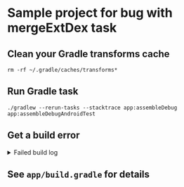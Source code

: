 # Sample project for bug with mergeExtDex task

## Clean your Gradle transforms cache

```
rm -rf ~/.gradle/caches/transforms*
```

## Run Gradle task

```
./gradlew --rerun-tasks --stacktrace app:assembleDebug app:assembleDebugAndroidTest
```

## Get a build error

<details>
  <summary>Failed build log</summary>
  
  > Task :app:mergeExtDexDebug FAILED
/Users/a.ershov/.gradle/caches/transforms-3/b54d40150be364a8a5e9aa0f6c1c6ee2/transformed/fragment-1.1.0-runtime/classes.dex: D8: Type androidx.fragment.app.BackStackState$1 is defined multiple times: /Users/a.ershov/.gradle/caches/transforms-3/b54d40150be364a8a5e9aa0f6c1c6ee2/transformed/fragment-1.1.0-runtime/classes.dex, /Users/a.ershov/.gradle/caches/transforms-3/650e2eda7cbfe2af44679968a796fa3b/transformed/fragment-1.1.0-runtime/classes.dex
com.android.builder.dexing.DexArchiveMergerException: Error while merging dex archives: 
Learn how to resolve the issue at https://developer.android.com/studio/build/dependencies#duplicate_classes.
Type androidx.fragment.app.BackStackState$1 is defined multiple times: /Users/a.ershov/.gradle/caches/transforms-3/b54d40150be364a8a5e9aa0f6c1c6ee2/transformed/fragment-1.1.0-runtime/classes.dex, /Users/a.ershov/.gradle/caches/transforms-3/650e2eda7cbfe2af44679968a796fa3b/transformed/fragment-1.1.0-runtime/classes.dex
        at com.android.builder.dexing.D8DexArchiveMerger.getExceptionToRethrow(D8DexArchiveMerger.java:132)
        at com.android.builder.dexing.D8DexArchiveMerger.mergeDexArchives(D8DexArchiveMerger.java:119)
        at com.android.build.gradle.internal.transforms.DexMergerTransformCallable.call(DexMergerTransformCallable.java:102)
        at com.android.build.gradle.internal.tasks.DexMergingTaskRunnable.run(DexMergingTask.kt:432)
        at com.android.build.gradle.internal.tasks.Workers$ActionFacade.run(Workers.kt:242)
        at org.gradle.workers.internal.AdapterWorkAction.execute(AdapterWorkAction.java:57)
        at org.gradle.workers.internal.DefaultWorkerServer.execute(DefaultWorkerServer.java:63)
        at org.gradle.workers.internal.NoIsolationWorkerFactory$1$1.create(NoIsolationWorkerFactory.java:67)
        at org.gradle.workers.internal.NoIsolationWorkerFactory$1$1.create(NoIsolationWorkerFactory.java:63)
        at org.gradle.internal.classloader.ClassLoaderUtils.executeInClassloader(ClassLoaderUtils.java:97)
        at org.gradle.workers.internal.NoIsolationWorkerFactory$1.lambda$execute$0(NoIsolationWorkerFactory.java:63)
        at org.gradle.workers.internal.AbstractWorker$1.call(AbstractWorker.java:44)
        at org.gradle.workers.internal.AbstractWorker$1.call(AbstractWorker.java:41)
        at org.gradle.internal.operations.DefaultBuildOperationRunner$CallableBuildOperationWorker.execute(DefaultBuildOperationRunner.java:200)
        at org.gradle.internal.operations.DefaultBuildOperationRunner$CallableBuildOperationWorker.execute(DefaultBuildOperationRunner.java:195)
        at org.gradle.internal.operations.DefaultBuildOperationRunner$3.execute(DefaultBuildOperationRunner.java:75)
        at org.gradle.internal.operations.DefaultBuildOperationRunner$3.execute(DefaultBuildOperationRunner.java:68)
        at org.gradle.internal.operations.DefaultBuildOperationRunner.execute(DefaultBuildOperationRunner.java:153)
        at org.gradle.internal.operations.DefaultBuildOperationRunner.execute(DefaultBuildOperationRunner.java:68)
        at org.gradle.internal.operations.DefaultBuildOperationRunner.call(DefaultBuildOperationRunner.java:62)
        at org.gradle.internal.operations.DefaultBuildOperationExecutor.lambda$call$2(DefaultBuildOperationExecutor.java:76)
        at org.gradle.internal.operations.UnmanagedBuildOperationWrapper.callWithUnmanagedSupport(UnmanagedBuildOperationWrapper.java:54)
        at org.gradle.internal.operations.DefaultBuildOperationExecutor.call(DefaultBuildOperationExecutor.java:76)
        at org.gradle.workers.internal.AbstractWorker.executeWrappedInBuildOperation(AbstractWorker.java:41)
        at org.gradle.workers.internal.NoIsolationWorkerFactory$1.execute(NoIsolationWorkerFactory.java:60)
        at org.gradle.workers.internal.DefaultWorkerExecutor.lambda$submitWork$2(DefaultWorkerExecutor.java:200)
        at java.base/java.util.concurrent.FutureTask.run(FutureTask.java:264)
        at org.gradle.internal.work.DefaultConditionalExecutionQueue$ExecutionRunner.runExecution(DefaultConditionalExecutionQueue.java:214)
        at org.gradle.internal.work.DefaultConditionalExecutionQueue$ExecutionRunner.runBatch(DefaultConditionalExecutionQueue.java:164)
        at org.gradle.internal.work.DefaultConditionalExecutionQueue$ExecutionRunner.run(DefaultConditionalExecutionQueue.java:131)
        at java.base/java.util.concurrent.Executors$RunnableAdapter.call(Executors.java:515)
        at java.base/java.util.concurrent.FutureTask.run(FutureTask.java:264)
        at org.gradle.internal.concurrent.ExecutorPolicy$CatchAndRecordFailures.onExecute(ExecutorPolicy.java:64)
        at org.gradle.internal.concurrent.ManagedExecutorImpl$1.run(ManagedExecutorImpl.java:48)
        at java.base/java.util.concurrent.ThreadPoolExecutor.runWorker(ThreadPoolExecutor.java:1130)
        at java.base/java.util.concurrent.ThreadPoolExecutor$Worker.run(ThreadPoolExecutor.java:630)
        at org.gradle.internal.concurrent.ThreadFactoryImpl$ManagedThreadRunnable.run(ThreadFactoryImpl.java:56)
        at java.base/java.lang.Thread.run(Thread.java:832)
Caused by: com.android.tools.r8.CompilationFailedException: Compilation failed to complete, origin: /Users/a.ershov/.gradle/caches/transforms-3/b54d40150be364a8a5e9aa0f6c1c6ee2/transformed/fragment-1.1.0-runtime/classes.dex
        at Version.fakeStackEntry(Version_2.1.86.java:0)
        at com.android.tools.r8.utils.Y.a(SourceFile:78)
        at com.android.tools.r8.D8.run(D8.java:11)
        at com.android.builder.dexing.D8DexArchiveMerger.mergeDexArchives(D8DexArchiveMerger.java:117)
        ... 36 more
Caused by: com.android.tools.r8.utils.b: Type androidx.fragment.app.BackStackState$1 is defined multiple times: /Users/a.ershov/.gradle/caches/transforms-3/b54d40150be364a8a5e9aa0f6c1c6ee2/transformed/fragment-1.1.0-runtime/classes.dex, /Users/a.ershov/.gradle/caches/transforms-3/650e2eda7cbfe2af44679968a796fa3b/transformed/fragment-1.1.0-runtime/classes.dex
        at com.android.tools.r8.utils.T0.error(SourceFile:1)
        at com.android.tools.r8.utils.T0.a(SourceFile:2)
        at com.android.tools.r8.utils.R0.b(SourceFile:6)
        at com.android.tools.r8.utils.R0.a(SourceFile:24)
        at com.android.tools.r8.utils.R0.a(SourceFile:10)
        at java.base/java.util.concurrent.ConcurrentHashMap.merge(ConcurrentHashMap.java:2056)
        at com.android.tools.r8.utils.R0.a(SourceFile:6)
        at com.android.tools.r8.graph.Q0$c.f(SourceFile:3)
        at com.android.tools.r8.dex.a.a(SourceFile:298)
        at com.android.tools.r8.dex.a.a(SourceFile:226)
        at com.android.tools.r8.D8.d(D8.java:6)
        at com.android.tools.r8.D8.b(D8.java:1)
        at com.android.tools.r8.utils.Y.a(SourceFile:36)
        ... 38 more


FAILURE: Build failed with an exception.

* What went wrong:
Execution failed for task ':app:mergeExtDexDebug'.
> A failure occurred while executing com.android.build.gradle.internal.tasks.Workers$ActionFacade
   > com.android.builder.dexing.DexArchiveMergerException: Error while merging dex archives: 
     Learn how to resolve the issue at https://developer.android.com/studio/build/dependencies#duplicate_classes.
     Type androidx.fragment.app.BackStackState$1 is defined multiple times: /Users/a.ershov/.gradle/caches/transforms-3/b54d40150be364a8a5e9aa0f6c1c6ee2/transformed/fragment-1.1.0-runtime/classes.dex, /Users/a.ershov/.gradle/caches/transforms-3/650e2eda7cbfe2af44679968a796fa3b/transformed/fragment-1.1.0-runtime/classes.dex

* Try:
Run with --info or --debug option to get more log output. Run with --scan to get full insights.

* Exception is:
org.gradle.api.tasks.TaskExecutionException: Execution failed for task ':app:mergeExtDexDebug'.
        at org.gradle.api.internal.tasks.execution.ExecuteActionsTaskExecuter.lambda$executeIfValid$3(ExecuteActionsTaskExecuter.java:186)
        at org.gradle.internal.Try$Failure.ifSuccessfulOrElse(Try.java:268)
        at org.gradle.api.internal.tasks.execution.ExecuteActionsTaskExecuter.executeIfValid(ExecuteActionsTaskExecuter.java:184)
        at org.gradle.api.internal.tasks.execution.ExecuteActionsTaskExecuter.execute(ExecuteActionsTaskExecuter.java:173)
        at org.gradle.api.internal.tasks.execution.CleanupStaleOutputsExecuter.execute(CleanupStaleOutputsExecuter.java:109)
        at org.gradle.api.internal.tasks.execution.FinalizePropertiesTaskExecuter.execute(FinalizePropertiesTaskExecuter.java:46)
        at org.gradle.api.internal.tasks.execution.ResolveTaskExecutionModeExecuter.execute(ResolveTaskExecutionModeExecuter.java:62)
        at org.gradle.api.internal.tasks.execution.SkipTaskWithNoActionsExecuter.execute(SkipTaskWithNoActionsExecuter.java:57)
        at org.gradle.api.internal.tasks.execution.SkipOnlyIfTaskExecuter.execute(SkipOnlyIfTaskExecuter.java:56)
        at org.gradle.api.internal.tasks.execution.CatchExceptionTaskExecuter.execute(CatchExceptionTaskExecuter.java:36)
        at org.gradle.api.internal.tasks.execution.EventFiringTaskExecuter$1.executeTask(EventFiringTaskExecuter.java:77)
        at org.gradle.api.internal.tasks.execution.EventFiringTaskExecuter$1.call(EventFiringTaskExecuter.java:55)
        at org.gradle.api.internal.tasks.execution.EventFiringTaskExecuter$1.call(EventFiringTaskExecuter.java:52)
        at org.gradle.internal.operations.DefaultBuildOperationRunner$CallableBuildOperationWorker.execute(DefaultBuildOperationRunner.java:200)
        at org.gradle.internal.operations.DefaultBuildOperationRunner$CallableBuildOperationWorker.execute(DefaultBuildOperationRunner.java:195)
        at org.gradle.internal.operations.DefaultBuildOperationRunner$3.execute(DefaultBuildOperationRunner.java:75)
        at org.gradle.internal.operations.DefaultBuildOperationRunner$3.execute(DefaultBuildOperationRunner.java:68)
        at org.gradle.internal.operations.DefaultBuildOperationRunner.execute(DefaultBuildOperationRunner.java:153)
        at org.gradle.internal.operations.DefaultBuildOperationRunner.execute(DefaultBuildOperationRunner.java:68)
        at org.gradle.internal.operations.DefaultBuildOperationRunner.call(DefaultBuildOperationRunner.java:62)
        at org.gradle.internal.operations.DefaultBuildOperationExecutor.lambda$call$2(DefaultBuildOperationExecutor.java:76)
        at org.gradle.internal.operations.UnmanagedBuildOperationWrapper.callWithUnmanagedSupport(UnmanagedBuildOperationWrapper.java:54)
        at org.gradle.internal.operations.DefaultBuildOperationExecutor.call(DefaultBuildOperationExecutor.java:76)
        at org.gradle.api.internal.tasks.execution.EventFiringTaskExecuter.execute(EventFiringTaskExecuter.java:52)
        at org.gradle.execution.plan.LocalTaskNodeExecutor.execute(LocalTaskNodeExecutor.java:41)
        at org.gradle.execution.taskgraph.DefaultTaskExecutionGraph$InvokeNodeExecutorsAction.execute(DefaultTaskExecutionGraph.java:411)
        at org.gradle.execution.taskgraph.DefaultTaskExecutionGraph$InvokeNodeExecutorsAction.execute(DefaultTaskExecutionGraph.java:398)
        at org.gradle.execution.taskgraph.DefaultTaskExecutionGraph$BuildOperationAwareExecutionAction.execute(DefaultTaskExecutionGraph.java:391)
        at org.gradle.execution.taskgraph.DefaultTaskExecutionGraph$BuildOperationAwareExecutionAction.execute(DefaultTaskExecutionGraph.java:377)
        at org.gradle.execution.plan.DefaultPlanExecutor$ExecutorWorker.lambda$run$0(DefaultPlanExecutor.java:127)
        at org.gradle.execution.plan.DefaultPlanExecutor$ExecutorWorker.execute(DefaultPlanExecutor.java:191)
        at org.gradle.execution.plan.DefaultPlanExecutor$ExecutorWorker.executeNextNode(DefaultPlanExecutor.java:182)
        at org.gradle.execution.plan.DefaultPlanExecutor$ExecutorWorker.run(DefaultPlanExecutor.java:124)
        at org.gradle.internal.concurrent.ExecutorPolicy$CatchAndRecordFailures.onExecute(ExecutorPolicy.java:64)
        at org.gradle.internal.concurrent.ManagedExecutorImpl$1.run(ManagedExecutorImpl.java:48)
        at org.gradle.internal.concurrent.ThreadFactoryImpl$ManagedThreadRunnable.run(ThreadFactoryImpl.java:56)
Caused by: org.gradle.workers.internal.DefaultWorkerExecutor$WorkExecutionException: A failure occurred while executing com.android.build.gradle.internal.tasks.Workers$ActionFacade
        at org.gradle.workers.internal.DefaultWorkerExecutor$WorkItemExecution.waitForCompletion(DefaultWorkerExecutor.java:336)
        at org.gradle.internal.work.DefaultAsyncWorkTracker.waitForItemsAndGatherFailures(DefaultAsyncWorkTracker.java:142)
        at org.gradle.internal.work.DefaultAsyncWorkTracker.waitForItemsAndGatherFailures(DefaultAsyncWorkTracker.java:94)
        at org.gradle.internal.work.DefaultAsyncWorkTracker.waitForAll(DefaultAsyncWorkTracker.java:80)
        at org.gradle.internal.work.DefaultAsyncWorkTracker.waitForCompletion(DefaultAsyncWorkTracker.java:68)
        at org.gradle.api.internal.tasks.execution.ExecuteActionsTaskExecuter$2.run(ExecuteActionsTaskExecuter.java:502)
        at org.gradle.internal.operations.DefaultBuildOperationRunner$1.execute(DefaultBuildOperationRunner.java:29)
        at org.gradle.internal.operations.DefaultBuildOperationRunner$1.execute(DefaultBuildOperationRunner.java:26)
        at org.gradle.internal.operations.DefaultBuildOperationRunner$3.execute(DefaultBuildOperationRunner.java:75)
        at org.gradle.internal.operations.DefaultBuildOperationRunner$3.execute(DefaultBuildOperationRunner.java:68)
        at org.gradle.internal.operations.DefaultBuildOperationRunner.execute(DefaultBuildOperationRunner.java:153)
        at org.gradle.internal.operations.DefaultBuildOperationRunner.execute(DefaultBuildOperationRunner.java:68)
        at org.gradle.internal.operations.DefaultBuildOperationRunner.run(DefaultBuildOperationRunner.java:56)
        at org.gradle.internal.operations.DefaultBuildOperationExecutor.lambda$run$1(DefaultBuildOperationExecutor.java:71)
        at org.gradle.internal.operations.UnmanagedBuildOperationWrapper.runWithUnmanagedSupport(UnmanagedBuildOperationWrapper.java:45)
        at org.gradle.internal.operations.DefaultBuildOperationExecutor.run(DefaultBuildOperationExecutor.java:71)
        at org.gradle.api.internal.tasks.execution.ExecuteActionsTaskExecuter.executeAction(ExecuteActionsTaskExecuter.java:479)
        at org.gradle.api.internal.tasks.execution.ExecuteActionsTaskExecuter.executeActions(ExecuteActionsTaskExecuter.java:462)
        at org.gradle.api.internal.tasks.execution.ExecuteActionsTaskExecuter.access$400(ExecuteActionsTaskExecuter.java:105)
        at org.gradle.api.internal.tasks.execution.ExecuteActionsTaskExecuter$TaskExecution.executeWithPreviousOutputFiles(ExecuteActionsTaskExecuter.java:273)
        at org.gradle.api.internal.tasks.execution.ExecuteActionsTaskExecuter$TaskExecution.execute(ExecuteActionsTaskExecuter.java:251)
        at org.gradle.internal.execution.steps.ExecuteStep.lambda$executeOperation$0(ExecuteStep.java:65)
        at org.gradle.internal.execution.steps.ExecuteStep.executeOperation(ExecuteStep.java:65)
        at org.gradle.internal.execution.steps.ExecuteStep.access$000(ExecuteStep.java:34)
        at org.gradle.internal.execution.steps.ExecuteStep$1.call(ExecuteStep.java:47)
        at org.gradle.internal.execution.steps.ExecuteStep$1.call(ExecuteStep.java:44)
        at org.gradle.internal.operations.DefaultBuildOperationRunner$CallableBuildOperationWorker.execute(DefaultBuildOperationRunner.java:200)
        at org.gradle.internal.operations.DefaultBuildOperationRunner$CallableBuildOperationWorker.execute(DefaultBuildOperationRunner.java:195)
        at org.gradle.internal.operations.DefaultBuildOperationRunner$3.execute(DefaultBuildOperationRunner.java:75)
        at org.gradle.internal.operations.DefaultBuildOperationRunner$3.execute(DefaultBuildOperationRunner.java:68)
        at org.gradle.internal.operations.DefaultBuildOperationRunner.execute(DefaultBuildOperationRunner.java:153)
        at org.gradle.internal.operations.DefaultBuildOperationRunner.execute(DefaultBuildOperationRunner.java:68)
        at org.gradle.internal.operations.DefaultBuildOperationRunner.call(DefaultBuildOperationRunner.java:62)
        at org.gradle.internal.operations.DefaultBuildOperationExecutor.lambda$call$2(DefaultBuildOperationExecutor.java:76)
        at org.gradle.internal.operations.UnmanagedBuildOperationWrapper.callWithUnmanagedSupport(UnmanagedBuildOperationWrapper.java:54)
        at org.gradle.internal.operations.DefaultBuildOperationExecutor.call(DefaultBuildOperationExecutor.java:76)
        at org.gradle.internal.execution.steps.ExecuteStep.execute(ExecuteStep.java:44)
        at org.gradle.internal.execution.steps.ExecuteStep.execute(ExecuteStep.java:34)
        at org.gradle.internal.execution.steps.RemovePreviousOutputsStep.execute(RemovePreviousOutputsStep.java:72)
        at org.gradle.internal.execution.steps.RemovePreviousOutputsStep.execute(RemovePreviousOutputsStep.java:42)
        at org.gradle.internal.execution.steps.ResolveInputChangesStep.execute(ResolveInputChangesStep.java:53)
        at org.gradle.internal.execution.steps.ResolveInputChangesStep.execute(ResolveInputChangesStep.java:39)
        at org.gradle.internal.execution.steps.CancelExecutionStep.execute(CancelExecutionStep.java:44)
        at org.gradle.internal.execution.steps.TimeoutStep.executeWithoutTimeout(TimeoutStep.java:77)
        at org.gradle.internal.execution.steps.TimeoutStep.execute(TimeoutStep.java:58)
        at org.gradle.internal.execution.steps.CreateOutputsStep.execute(CreateOutputsStep.java:54)
        at org.gradle.internal.execution.steps.CreateOutputsStep.execute(CreateOutputsStep.java:32)
        at org.gradle.internal.execution.steps.CaptureStateAfterExecutionStep.execute(CaptureStateAfterExecutionStep.java:57)
        at org.gradle.internal.execution.steps.CaptureStateAfterExecutionStep.execute(CaptureStateAfterExecutionStep.java:38)
        at org.gradle.internal.execution.steps.BroadcastChangingOutputsStep.execute(BroadcastChangingOutputsStep.java:63)
        at org.gradle.internal.execution.steps.BroadcastChangingOutputsStep.execute(BroadcastChangingOutputsStep.java:30)
        at org.gradle.internal.execution.steps.BuildCacheStep.executeWithoutCache(BuildCacheStep.java:176)
        at org.gradle.internal.execution.steps.BuildCacheStep.execute(BuildCacheStep.java:76)
        at org.gradle.internal.execution.steps.BuildCacheStep.execute(BuildCacheStep.java:47)
        at org.gradle.internal.execution.steps.StoreExecutionStateStep.execute(StoreExecutionStateStep.java:43)
        at org.gradle.internal.execution.steps.StoreExecutionStateStep.execute(StoreExecutionStateStep.java:32)
        at org.gradle.internal.execution.steps.RecordOutputsStep.execute(RecordOutputsStep.java:39)
        at org.gradle.internal.execution.steps.RecordOutputsStep.execute(RecordOutputsStep.java:25)
        at org.gradle.internal.execution.steps.SkipUpToDateStep.executeBecause(SkipUpToDateStep.java:102)
        at org.gradle.internal.execution.steps.SkipUpToDateStep.lambda$execute$0(SkipUpToDateStep.java:95)
        at org.gradle.internal.execution.steps.SkipUpToDateStep.execute(SkipUpToDateStep.java:55)
        at org.gradle.internal.execution.steps.SkipUpToDateStep.execute(SkipUpToDateStep.java:39)
        at org.gradle.internal.execution.steps.ResolveChangesStep.execute(ResolveChangesStep.java:83)
        at org.gradle.internal.execution.steps.ResolveChangesStep.execute(ResolveChangesStep.java:44)
        at org.gradle.internal.execution.steps.legacy.MarkSnapshottingInputsFinishedStep.execute(MarkSnapshottingInputsFinishedStep.java:37)
        at org.gradle.internal.execution.steps.legacy.MarkSnapshottingInputsFinishedStep.execute(MarkSnapshottingInputsFinishedStep.java:27)
        at org.gradle.internal.execution.steps.ResolveCachingStateStep.execute(ResolveCachingStateStep.java:96)
        at org.gradle.internal.execution.steps.ResolveCachingStateStep.execute(ResolveCachingStateStep.java:52)
        at org.gradle.internal.execution.steps.CaptureStateBeforeExecutionStep.execute(CaptureStateBeforeExecutionStep.java:83)
        at org.gradle.internal.execution.steps.CaptureStateBeforeExecutionStep.execute(CaptureStateBeforeExecutionStep.java:54)
        at org.gradle.internal.execution.steps.ValidateStep.execute(ValidateStep.java:74)
        at org.gradle.internal.execution.steps.SkipEmptyWorkStep.lambda$execute$2(SkipEmptyWorkStep.java:88)
        at org.gradle.internal.execution.steps.SkipEmptyWorkStep.execute(SkipEmptyWorkStep.java:88)
        at org.gradle.internal.execution.steps.SkipEmptyWorkStep.execute(SkipEmptyWorkStep.java:34)
        at org.gradle.internal.execution.steps.legacy.MarkSnapshottingInputsStartedStep.execute(MarkSnapshottingInputsStartedStep.java:38)
        at org.gradle.internal.execution.steps.LoadExecutionStateStep.execute(LoadExecutionStateStep.java:46)
        at org.gradle.internal.execution.steps.LoadExecutionStateStep.execute(LoadExecutionStateStep.java:34)
        at org.gradle.internal.execution.steps.AssignWorkspaceStep.lambda$execute$0(AssignWorkspaceStep.java:43)
        at org.gradle.api.internal.tasks.execution.ExecuteActionsTaskExecuter$TaskExecution$3.withWorkspace(ExecuteActionsTaskExecuter.java:286)
        at org.gradle.internal.execution.steps.AssignWorkspaceStep.execute(AssignWorkspaceStep.java:43)
        at org.gradle.internal.execution.steps.AssignWorkspaceStep.execute(AssignWorkspaceStep.java:33)
        at org.gradle.internal.execution.steps.IdentityCacheStep.execute(IdentityCacheStep.java:40)
        at org.gradle.internal.execution.steps.IdentityCacheStep.execute(IdentityCacheStep.java:30)
        at org.gradle.internal.execution.steps.IdentifyStep.execute(IdentifyStep.java:54)
        at org.gradle.internal.execution.steps.IdentifyStep.execute(IdentifyStep.java:40)
        at org.gradle.internal.execution.impl.DefaultExecutionEngine.rebuild(DefaultExecutionEngine.java:46)
        at org.gradle.api.internal.tasks.execution.ExecuteActionsTaskExecuter.lambda$executeIfValid$0(ExecuteActionsTaskExecuter.java:182)
        at org.gradle.api.internal.tasks.execution.ExecuteActionsTaskExecuter.executeIfValid(ExecuteActionsTaskExecuter.java:182)
        at org.gradle.api.internal.tasks.execution.ExecuteActionsTaskExecuter.execute(ExecuteActionsTaskExecuter.java:173)
        at org.gradle.api.internal.tasks.execution.CleanupStaleOutputsExecuter.execute(CleanupStaleOutputsExecuter.java:109)
        at org.gradle.api.internal.tasks.execution.FinalizePropertiesTaskExecuter.execute(FinalizePropertiesTaskExecuter.java:46)
        at org.gradle.api.internal.tasks.execution.ResolveTaskExecutionModeExecuter.execute(ResolveTaskExecutionModeExecuter.java:62)
        at org.gradle.api.internal.tasks.execution.SkipTaskWithNoActionsExecuter.execute(SkipTaskWithNoActionsExecuter.java:57)
        at org.gradle.api.internal.tasks.execution.SkipOnlyIfTaskExecuter.execute(SkipOnlyIfTaskExecuter.java:56)
        at org.gradle.api.internal.tasks.execution.CatchExceptionTaskExecuter.execute(CatchExceptionTaskExecuter.java:36)
        at org.gradle.api.internal.tasks.execution.EventFiringTaskExecuter$1.executeTask(EventFiringTaskExecuter.java:77)
        at org.gradle.api.internal.tasks.execution.EventFiringTaskExecuter$1.call(EventFiringTaskExecuter.java:55)
        at org.gradle.api.internal.tasks.execution.EventFiringTaskExecuter$1.call(EventFiringTaskExecuter.java:52)
        at org.gradle.internal.operations.DefaultBuildOperationRunner$CallableBuildOperationWorker.execute(DefaultBuildOperationRunner.java:200)
        at org.gradle.internal.operations.DefaultBuildOperationRunner$CallableBuildOperationWorker.execute(DefaultBuildOperationRunner.java:195)
        at org.gradle.internal.operations.DefaultBuildOperationRunner$3.execute(DefaultBuildOperationRunner.java:75)
        at org.gradle.internal.operations.DefaultBuildOperationRunner$3.execute(DefaultBuildOperationRunner.java:68)
        at org.gradle.internal.operations.DefaultBuildOperationRunner.execute(DefaultBuildOperationRunner.java:153)
        at org.gradle.internal.operations.DefaultBuildOperationRunner.execute(DefaultBuildOperationRunner.java:68)
        at org.gradle.internal.operations.DefaultBuildOperationRunner.call(DefaultBuildOperationRunner.java:62)
        at org.gradle.internal.operations.DefaultBuildOperationExecutor.lambda$call$2(DefaultBuildOperationExecutor.java:76)
        at org.gradle.internal.operations.UnmanagedBuildOperationWrapper.callWithUnmanagedSupport(UnmanagedBuildOperationWrapper.java:54)
        at org.gradle.internal.operations.DefaultBuildOperationExecutor.call(DefaultBuildOperationExecutor.java:76)
        at org.gradle.api.internal.tasks.execution.EventFiringTaskExecuter.execute(EventFiringTaskExecuter.java:52)
        at org.gradle.execution.plan.LocalTaskNodeExecutor.execute(LocalTaskNodeExecutor.java:41)
        at org.gradle.execution.taskgraph.DefaultTaskExecutionGraph$InvokeNodeExecutorsAction.execute(DefaultTaskExecutionGraph.java:411)
        at org.gradle.execution.taskgraph.DefaultTaskExecutionGraph$InvokeNodeExecutorsAction.execute(DefaultTaskExecutionGraph.java:398)
        at org.gradle.execution.taskgraph.DefaultTaskExecutionGraph$BuildOperationAwareExecutionAction.execute(DefaultTaskExecutionGraph.java:391)
        at org.gradle.execution.taskgraph.DefaultTaskExecutionGraph$BuildOperationAwareExecutionAction.execute(DefaultTaskExecutionGraph.java:377)
        at org.gradle.execution.plan.DefaultPlanExecutor$ExecutorWorker.lambda$run$0(DefaultPlanExecutor.java:127)
        at org.gradle.execution.plan.DefaultPlanExecutor$ExecutorWorker.execute(DefaultPlanExecutor.java:191)
        at org.gradle.execution.plan.DefaultPlanExecutor$ExecutorWorker.executeNextNode(DefaultPlanExecutor.java:182)
        at org.gradle.execution.plan.DefaultPlanExecutor$ExecutorWorker.run(DefaultPlanExecutor.java:124)
        at org.gradle.internal.concurrent.ExecutorPolicy$CatchAndRecordFailures.onExecute(ExecutorPolicy.java:64)
        at org.gradle.internal.concurrent.ManagedExecutorImpl$1.run(ManagedExecutorImpl.java:48)
        at org.gradle.internal.concurrent.ThreadFactoryImpl$ManagedThreadRunnable.run(ThreadFactoryImpl.java:56)
Caused by: com.android.build.api.transform.TransformException: com.android.builder.dexing.DexArchiveMergerException: Error while merging dex archives: 
Learn how to resolve the issue at https://developer.android.com/studio/build/dependencies#duplicate_classes.
Type androidx.fragment.app.BackStackState$1 is defined multiple times: /Users/a.ershov/.gradle/caches/transforms-3/b54d40150be364a8a5e9aa0f6c1c6ee2/transformed/fragment-1.1.0-runtime/classes.dex, /Users/a.ershov/.gradle/caches/transforms-3/650e2eda7cbfe2af44679968a796fa3b/transformed/fragment-1.1.0-runtime/classes.dex
        at com.android.build.gradle.internal.tasks.DexMergingTaskRunnable.run(DexMergingTask.kt:459)
        at com.android.build.gradle.internal.tasks.Workers$ActionFacade.run(Workers.kt:242)
        at org.gradle.workers.internal.AdapterWorkAction.execute(AdapterWorkAction.java:57)
        at org.gradle.workers.internal.DefaultWorkerServer.execute(DefaultWorkerServer.java:63)
        at org.gradle.workers.internal.NoIsolationWorkerFactory$1$1.create(NoIsolationWorkerFactory.java:67)
        at org.gradle.workers.internal.NoIsolationWorkerFactory$1$1.create(NoIsolationWorkerFactory.java:63)
        at org.gradle.internal.classloader.ClassLoaderUtils.executeInClassloader(ClassLoaderUtils.java:97)
        at org.gradle.workers.internal.NoIsolationWorkerFactory$1.lambda$execute$0(NoIsolationWorkerFactory.java:63)
        at org.gradle.workers.internal.AbstractWorker$1.call(AbstractWorker.java:44)
        at org.gradle.workers.internal.AbstractWorker$1.call(AbstractWorker.java:41)
        at org.gradle.internal.operations.DefaultBuildOperationRunner$CallableBuildOperationWorker.execute(DefaultBuildOperationRunner.java:200)
        at org.gradle.internal.operations.DefaultBuildOperationRunner$CallableBuildOperationWorker.execute(DefaultBuildOperationRunner.java:195)
        at org.gradle.internal.operations.DefaultBuildOperationRunner$3.execute(DefaultBuildOperationRunner.java:75)
        at org.gradle.internal.operations.DefaultBuildOperationRunner$3.execute(DefaultBuildOperationRunner.java:68)
        at org.gradle.internal.operations.DefaultBuildOperationRunner.execute(DefaultBuildOperationRunner.java:153)
        at org.gradle.internal.operations.DefaultBuildOperationRunner.execute(DefaultBuildOperationRunner.java:68)
        at org.gradle.internal.operations.DefaultBuildOperationRunner.call(DefaultBuildOperationRunner.java:62)
        at org.gradle.internal.operations.DefaultBuildOperationExecutor.lambda$call$2(DefaultBuildOperationExecutor.java:76)
        at org.gradle.internal.operations.UnmanagedBuildOperationWrapper.callWithUnmanagedSupport(UnmanagedBuildOperationWrapper.java:54)
        at org.gradle.internal.operations.DefaultBuildOperationExecutor.call(DefaultBuildOperationExecutor.java:76)
        at org.gradle.workers.internal.AbstractWorker.executeWrappedInBuildOperation(AbstractWorker.java:41)
        at org.gradle.workers.internal.NoIsolationWorkerFactory$1.execute(NoIsolationWorkerFactory.java:60)
        at org.gradle.workers.internal.DefaultWorkerExecutor.lambda$submitWork$2(DefaultWorkerExecutor.java:200)
        at org.gradle.internal.work.DefaultConditionalExecutionQueue$ExecutionRunner.runExecution(DefaultConditionalExecutionQueue.java:214)
        at org.gradle.internal.work.DefaultConditionalExecutionQueue$ExecutionRunner.runBatch(DefaultConditionalExecutionQueue.java:164)
        at org.gradle.internal.work.DefaultConditionalExecutionQueue$ExecutionRunner.run(DefaultConditionalExecutionQueue.java:131)
        ... 3 more
Caused by: com.android.builder.dexing.DexArchiveMergerException: Error while merging dex archives: 
Learn how to resolve the issue at https://developer.android.com/studio/build/dependencies#duplicate_classes.
Type androidx.fragment.app.BackStackState$1 is defined multiple times: /Users/a.ershov/.gradle/caches/transforms-3/b54d40150be364a8a5e9aa0f6c1c6ee2/transformed/fragment-1.1.0-runtime/classes.dex, /Users/a.ershov/.gradle/caches/transforms-3/650e2eda7cbfe2af44679968a796fa3b/transformed/fragment-1.1.0-runtime/classes.dex
        at com.android.builder.dexing.D8DexArchiveMerger.getExceptionToRethrow(D8DexArchiveMerger.java:132)
        at com.android.builder.dexing.D8DexArchiveMerger.mergeDexArchives(D8DexArchiveMerger.java:119)
        at com.android.build.gradle.internal.transforms.DexMergerTransformCallable.call(DexMergerTransformCallable.java:102)
        at com.android.build.gradle.internal.tasks.DexMergingTaskRunnable.run(DexMergingTask.kt:432)
        ... 28 more
Caused by: com.android.tools.r8.CompilationFailedException: Compilation failed to complete, origin: /Users/a.ershov/.gradle/caches/transforms-3/b54d40150be364a8a5e9aa0f6c1c6ee2/transformed/fragment-1.1.0-runtime/classes.dex
        at Version.fakeStackEntry(Version_2.1.86.java:0)
        at com.android.tools.r8.utils.Y.a(SourceFile:78)
        at com.android.tools.r8.D8.run(D8.java:11)
        at com.android.builder.dexing.D8DexArchiveMerger.mergeDexArchives(D8DexArchiveMerger.java:117)
        ... 30 more
Caused by: com.android.tools.r8.utils.b: Type androidx.fragment.app.BackStackState$1 is defined multiple times: /Users/a.ershov/.gradle/caches/transforms-3/b54d40150be364a8a5e9aa0f6c1c6ee2/transformed/fragment-1.1.0-runtime/classes.dex, /Users/a.ershov/.gradle/caches/transforms-3/650e2eda7cbfe2af44679968a796fa3b/transformed/fragment-1.1.0-runtime/classes.dex
        at com.android.tools.r8.utils.T0.error(SourceFile:1)
        at com.android.tools.r8.utils.T0.a(SourceFile:2)
        at com.android.tools.r8.utils.R0.b(SourceFile:6)
        at com.android.tools.r8.utils.R0.a(SourceFile:24)
        at com.android.tools.r8.utils.R0.a(SourceFile:10)
        at com.android.tools.r8.utils.R0.a(SourceFile:6)
        at com.android.tools.r8.graph.Q0$c.f(SourceFile:3)
        at com.android.tools.r8.dex.a.a(SourceFile:298)
        at com.android.tools.r8.dex.a.a(SourceFile:226)
        at com.android.tools.r8.D8.d(D8.java:6)
        at com.android.tools.r8.D8.b(D8.java:1)
        at com.android.tools.r8.utils.Y.a(SourceFile:36)
        ... 32 more


* Get more help at https://help.gradle.org

BUILD FAILED in 8s
6 actionable tasks: 6 executed

Publishing build scan...
https://gradle.com/s/c4c4rwjlohe4i
  
</details>

## See `app/build.gradle` for details
